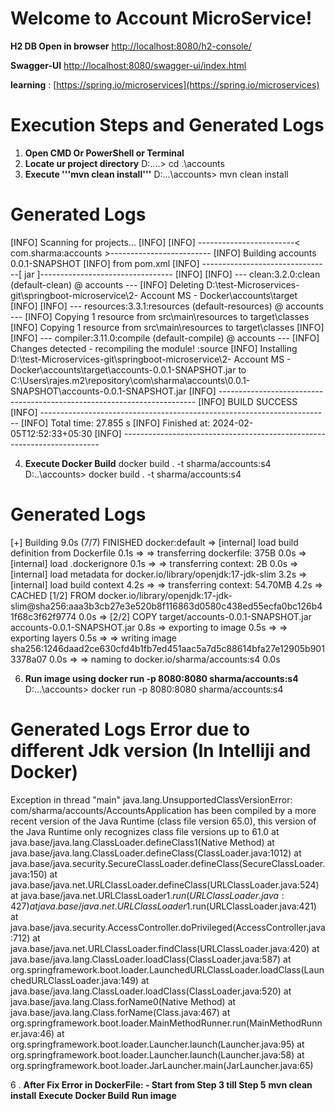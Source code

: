 # Welcome to Account MicroService!

**H2 DB Open in browser**  [http://localhost:8080/h2-console/](http://localhost:8080/h2-console/)

**Swagger-UI**  [http://localhost:8080/swagger-ui/index.html](http://localhost:8080/swagger-ui/index.html)

**learning** :  [https://spring.io/microservices](https://spring.io/microservices)


# Execution Steps and Generated Logs

1.  **Open CMD Or PowerShell or Terminal**    
2.  **Locate ur project directory** D:\..\.\.> cd .\accounts    
3.  **Execute '''mvn clean install'''** D:\...\accounts> mvn clean install
   
# Generated Logs

 [INFO] Scanning for projects... [INFO] [INFO] ------------------------< com.sharma:accounts >------------------------- [INFO] Building accounts 0.0.1-SNAPSHOT [INFO] from pom.xml [INFO] --------------------------------[ jar ]--------------------------------- [INFO] [INFO] --- clean:3.2.0:clean (default-clean) @ accounts --- [INFO] Deleting D:\test-Microservices-git\springboot-microservice\2- Account MS - Docker\accounts\target [INFO] [INFO] --- resources:3.3.1:resources (default-resources) @ accounts --- [INFO] Copying 1 resource from src\main\resources to target\classes [INFO] Copying 1 resource from src\main\resources to target\classes [INFO] [INFO] --- compiler:3.11.0:compile (default-compile) @ accounts --- [INFO] Changes detected - recompiling the module! :source [INFO] Installing D:\test-Microservices-git\springboot-microservice\2- Account MS - Docker\accounts\target\accounts-0.0.1-SNAPSHOT.jar to C:\Users\rajes.m2\repository\com\sharma\accounts\0.0.1-SNAPSHOT\accounts-0.0.1-SNAPSHOT.jar [INFO] ------------------------------------------------------------------------ [INFO] BUILD SUCCESS [INFO] ------------------------------------------------------------------------ [INFO] Total time: 27.855 s [INFO] Finished at: 2024-02-05T12:52:33+05:30 [INFO] ------------------------------------------------------------------------
    
4.  **Execute Docker Build**    docker build . -t sharma/accounts:s4  
D:\.\.\accounts> docker build . -t sharma/accounts:s4

# Generated Logs

[+] Building 9.0s (7/7) FINISHED docker:default => [internal] load build definition from Dockerfile 0.1s => => transferring dockerfile: 375B 0.0s => [internal] load .dockerignore 0.1s => => transferring context: 2B 0.0s => [internal] load metadata for docker.io/library/openjdk:17-jdk-slim 3.2s => [internal] load build context 4.2s => => transferring context: 54.70MB 4.2s => CACHED [1/2] FROM docker.io/library/openjdk:17-jdk-slim@sha256:aaa3b3cb27e3e520b8f116863d0580c438ed55ecfa0bc126b41f68c3f62f9774 0.0s => [2/2] COPY target/accounts-0.0.1-SNAPSHOT.jar accounts-0.0.1-SNAPSHOT.jar 0.8s => exporting to image 0.5s => => exporting layers 0.5s => => writing image sha256:1246daad2ce630cfd4b1fb7ed451aac5a7d5c88614bfa27e12905b9013378a07 0.0s => => naming to docker.io/sharma/accounts:s4 0.0s
    
6.  **Run image using docker run -p 8080:8080 sharma/accounts:s4**
 D:\.\.\.\accounts> docker run -p 8080:8080 sharma/accounts:s4


# Generated Logs **Error due to different Jdk version (In Intelliji and Docker)**

Exception in thread "main" java.lang.UnsupportedClassVersionError: com/sharma/accounts/AccountsApplication has been compiled by a more recent version of the Java Runtime (class file version 65.0), this version of the Java Runtime only recognizes class file versions up to 61.0 at java.base/java.lang.ClassLoader.defineClass1(Native Method) at java.base/java.lang.ClassLoader.defineClass(ClassLoader.java:1012) at java.base/java.security.SecureClassLoader.defineClass(SecureClassLoader.java:150) at java.base/java.net.URLClassLoader.defineClass(URLClassLoader.java:524) at java.base/java.net.URLClassLoader$1.run(URLClassLoader.java:427) at java.base/java.net.URLClassLoader$1.run(URLClassLoader.java:421) at java.base/java.security.AccessController.doPrivileged(AccessController.java:712) at java.base/java.net.URLClassLoader.findClass(URLClassLoader.java:420) at java.base/java.lang.ClassLoader.loadClass(ClassLoader.java:587) at org.springframework.boot.loader.LaunchedURLClassLoader.loadClass(LaunchedURLClassLoader.java:149) at java.base/java.lang.ClassLoader.loadClass(ClassLoader.java:520) at java.base/java.lang.Class.forName0(Native Method) at java.base/java.lang.Class.forName(Class.java:467) at org.springframework.boot.loader.MainMethodRunner.run(MainMethodRunner.java:46) at org.springframework.boot.loader.Launcher.launch(Launcher.java:95) at org.springframework.boot.loader.Launcher.launch(Launcher.java:58) at org.springframework.boot.loader.JarLauncher.main(JarLauncher.java:65) 

6 . **After Fix Error in DockerFile: - Start from Step 3 till Step 5**
	**mvn clean install**
	**Execute Docker Build** 
	**Run image**
